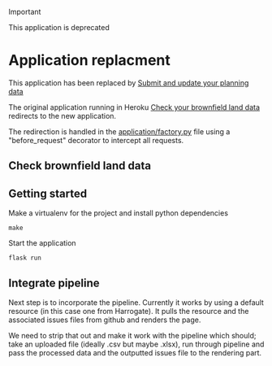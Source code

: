 > [!IMPORTANT]
> This application is deprecated

# Application replacment

This application has been replaced by [Submit and update your planning data](https://submit.planning.data.gov.uk/)

The original application running in Heroku [Check your brownfield land data](https://brownfield-sites-validator.herokuapp.com/) redirects
to the new application.

The redirection is handled in the [application/factory.py](application/factory.py) file using a "before_request" decorator to intercept all requests.


## Check brownfield land data

## Getting started

Make a virtualenv for the project and install python dependencies

    make

Start the application

    flask run

## Integrate pipeline

Next step is to incorporate the pipeline. Currently it works by using a default resource (in this case one from Harrogate). It pulls the resource and the associated issues files from github and renders the page.

We need to strip that out and make it work with the pipeline which should; take an uploaded file (ideally .csv but maybe .xlsx), run through pipeline and pass the processed data and the outputted issues file to the rendering part.
